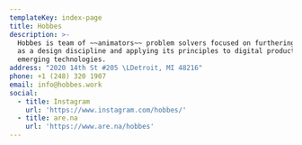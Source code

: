 ```yaml
---
templateKey: index-page
title: Hobbes
description: >-
  Hobbes is team of ~~animators~~ problem solvers focused on furthering Motion
  as a design discipline and applying its principles to digital products and
  emerging technologies.
address: "2020 14th St #205 \LDetroit, MI 48216"
phone: +1 (248) 320 1907
email: info@hobbes.work
social:
  - title: Instagram
    url: 'https://www.instagram.com/hobbes/'
  - title: are.na
    url: 'https://www.are.na/hobbes'
---
```


